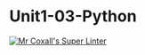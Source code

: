 # Unit1-03-Python
[![Mr Coxall's Super Linter](https://github.com/ICS3U-C-Programming-DylanMuta007/Unit1-05-Python/workflows/Mr%20Coxall's%20Super%20Linter/badge.svg)](https://github.com/ICS3U-C-Programming-DylanMuta007/Unit1-05-Python/actions/)
